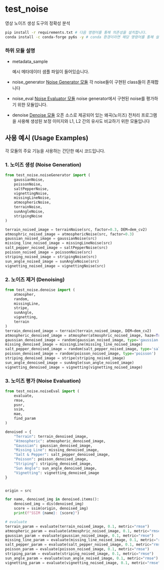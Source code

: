 # test_noise
영상 노이즈 생성 도구의 정확성 분석

```bash
pip install -r requirements.txt # 다음 명령어를 통해 의존성을 설치합니다.
conda install -c conda-forge py6s -y # conda 환경이라면 해당 명령어를 통해 설치를 진행합니다.
```



### 하위 모듈 설명

- metadata_sample 

    예시 메타데이터 샘플 파일이 들어있습니다.
    
- noise_generator 
[Noise Generator 모듈](./test_noise/noiseGenerator/README.md)
    각 noise들이 구현된 class들이 존재합니다
    
- noise_eval
[Noise Evaluator 모듈](./test_noise/noiseEval/README.md)
    noise generator에서 구현된 noise를 평가하기 위한 모듈입니다.
- denoise
[Denoise 모듈](./test_noise/denoise/README.md)
    오픈 소스로 제공되어 있는 왜곡(노이즈) 전처리 프로그램을 사용해 생성된 보정 이미지와 L1, L2 간의 유사도 비교하기 위한 모듈입니다
    

## 사용 예시 (Usage Examples)

각 모듈의 주요 기능을 사용하는 간단한 예시 코드입니다.

### 1. 노이즈 생성 (Noise Generation)
```python
from test_noise.noiseGenerator import (
    gaussianNoise,
    poissonNoise,
    saltPepperNoise,
    vignettingNoise,
    missingLineNoise,
    atmosphericNoise,
    terrainNoise,
    sunAngleNoise,
    stripingNoise
)

terrain_noised_image = terrainNoise(src, factor=0.3, DEM=dem_cv2)
atmosphric_noised_image = atmosphericNoise(src, factor=0.3)
gaussian_noised_image = gaussianNoise(src)
missing_line_noised_image = missingLineNoise(src)
salt_pepper_noised_image = saltPepperNoise(src)
poisson_noised_image = poissonNoise(src)
striping_noised_image = stripingNoise(src)
sun_angle_noised_image = sunAngleNoise(src)
vignetting_noised_image = vignettingNoise(src)
```

### 2. 노이즈 제거 (Denoising)
```python
from test_noise.denoise import (
    atmospher,
    random,
    missingLine,
    stripe,
    sunAngle,
    vignetting,
    terrain
)
terrain_denoised_image = terrain(terrain_noised_image, DEM=dem_cv2)
atmospheric_denoised_image = atmospher(atmosphric_noised_image, haze=True, rayleigh=True, yaml_name='KOMPSAT.yaml', sun_angle=30)
gaussian_denoised_image = random(gaussian_noised_image, type='gaussian')
missing_denoised_image = missingLine(missing_line_noised_image)
salt_pepper_denoised_image = random(salt_pepper_noised_image, type='saltPepper')
poisson_denoised_image = random(poisson_noised_image, type='poisson')
striping_denoised_image = stripe(striping_noised_image)
sun_angle_denoised_image = sunAngle(sun_angle_noised_image)
vignetting_denoised_image = vignetting(vignetting_noised_image)
```

### 3. 노이즈 평가 (Noise Evaluation)
```python
from test_noise.noiseEval import (
    evaluate,
    rmse,
    psnr,
    ssim,
    mae,
    find_param
)

denoised = {
    "Terrain": terrain_denoised_image,
    "Atmospheric": atmospheric_denoised_image,
    "Gaussian": gaussian_denoised_image,
    "Missing Line": missing_denoised_image,
    "Salt & Pepper": salt_pepper_denoised_image,
    "Poisson": poisson_denoised_image,
    "Striping": striping_denoised_image,
    "Sun Angle": sun_angle_denoised_image,
    "Vignetting": vignetting_denoised_image
}


origin = src

for name, denoised_img in denoised.items():
    denoised_img = dis(denoised_img)
    score = ssim(origin, denoised_img)
    print(f"SSIM {name}: {score}")

# evaluate
terrain_param = evaluate(terrain_noised_image, 0.1, metric="rmse")
atmospheric_param = evaluate(atmosphric_noised_image, 0.1, metric="rmse")
gaussian_param = evaluate(gaussian_noised_image, 0.1, metric="rmse")
missing_line_param = evaluate(missing_line_noised_image, 0.1, metric="rmse")
salt_pepper_param = evaluate(salt_pepper_noised_image, 0.1, metric="rmse")
poisson_param = evaluate(poisson_noised_image, 0.1, metric="rmse")
striping_param = evaluate(striping_noised_image, 0.1, metric="rmse")
sun_angle_param = evaluate(sun_angle_noised_image, 0.1, metric="rmse")
vignetting_param = evaluate(vignetting_noised_image, 0.1, metric="rmse")
```